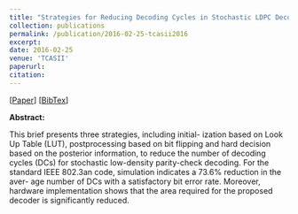 ```yaml
---
title: "Strategies for Reducing Decoding Cycles in Stochastic LDPC Decoders"
collection: publications
permalink: /publication/2016-02-25-tcasii2016
excerpt:
date: 2016-02-25
venue: 'TCASII'
paperurl:
citation:
---
```

[[Paper](https://diwu1990.github.io/files/2016-02-25-tcasii2016-paper.pdf)] 
[[BibTex](https://diwu1990.github.io/files/2016-02-25-tcasii2016-paper.bib)]

__Abstract:__

This brief presents three strategies, including initial- ization based on Look Up Table (LUT), postprocessing based on bit flipping and hard decision based on the posterior information, to reduce the number of decoding cycles (DCs) for stochastic low-density parity-check decoding. For the standard IEEE 802.3an code, simulation indicates a 73.6% reduction in the aver- age number of DCs with a satisfactory bit error rate. Moreover, hardware implementation shows that the area required for the proposed decoder is significantly reduced.